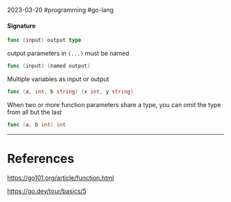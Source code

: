 2023-03-20
#programming #go-lang 


#### Signature

```go
func (input) output type
```


output parameters in `(...)` must be named
```go
func (input) (named output)
```

Multiple variables as input or output
```go
func (a, int, b string) (x int, y string)
```

When two or more function parameters share a type, you can omit the type from all but the last
```go
func (a, b int) int
```


---
# References

https://go101.org/article/function.html

https://go.dev/tour/basics/5